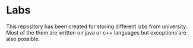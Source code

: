 # Labs
This repository has been created for storing different labs from university.
Most of the them are written on java or c++ languages but exceptions are also possible.
